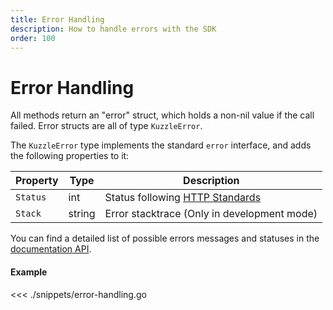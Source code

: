 ```yaml
---
title: Error Handling
description: How to handle errors with the SDK
order: 100
---
```


# Error Handling

All methods return an "error" struct, which holds a non-nil value if the call failed.
Error structs are all of type `KuzzleError`.

The `KuzzleError` type implements the standard `error` interface, and adds the following properties to it:

| Property | Type   | Description                                                                                |
| -------- | ------ | ------------------------------------------------------------------------------------------ |
| `Status` | int    | Status following [HTTP Standards](https://en.wikipedia.org/wiki/List_of_HTTP_status_codes) |
| `Stack`  | string | Error stacktrace (Only in development mode)                                                |

You can find a detailed list of possible errors messages and statuses in the [documentation API](/core/1/api/essentials/errors).

#### Example

<<< ./snippets/error-handling.go
